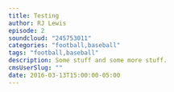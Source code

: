 ```yaml
---
title: Testing
author: RJ Lewis
episode: 2
soundcloud: "245753011"
categories: "football,baseball"
tags: "football,baseball"
description: Some stuff and some more stuff.
cmsUserSlug: ""
date: 2016-03-13T15:00:00-05:00
---
```


